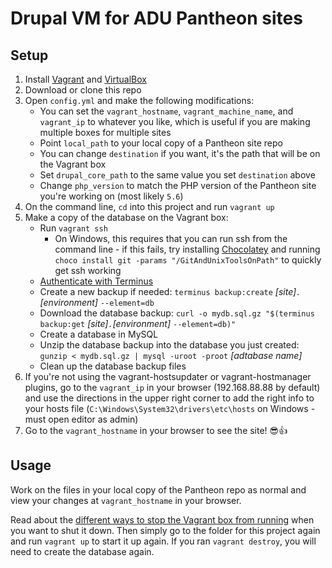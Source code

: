# Drupal VM for ADU Pantheon sites

## Setup

1. Install [Vagrant](https://www.vagrantup.com/downloads.html) and [VirtualBox](https://www.virtualbox.org/wiki/Downloads)
1. Download or clone this repo
1. Open `config.yml` and make the following modifications:
    * You can set the `vagrant_hostname`, `vagrant_machine_name`, and `vagrant_ip` to whatever you like, which is useful if you are making multiple boxes for multiple sites
    * Point `local_path` to your local copy of a Pantheon site repo
    * You can change `destination` if you want, it's the path that will be on the Vagrant box
    * Set `drupal_core_path` to the same value you set `destination` above
    * Change `php_version` to match the PHP version of the Pantheon site you're working on (most likely `5.6`)
1. On the command line, `cd` into this project and run `vagrant up`
1. Make a copy of the database on the Vagrant box:
    * Run `vagrant ssh`
        * On Windows, this requires that you can run ssh from the command line - if this fails, try installing [Chocolatey](https://chocolatey.org/) and running `choco install git -params "/GitAndUnixToolsOnPath"` to quickly get ssh working
    * [Authenticate with Terminus](https://pantheon.io/docs/terminus/install/#authenticate)
    * Create a new backup if needed: `terminus backup:create` _[site]`.`[environment]_ `--element=db`
    * Download the database backup: `curl -o mydb.sql.gz "$(terminus backup:get` _[site]`.`[environment]_ `--element=db)"`
    * Create a database in MySQL
    * Unzip the database backup into the database you just created: `gunzip < mydb.sql.gz | mysql -uroot -proot` _[adtabase name]_
    * Clean up the database backup files
1. If you're not using the vagrant-hostsupdater or vagrant-hostmanager plugins, go to the `vagrant_ip` in your browser (192.168.88.88 by default) and use the directions in the upper right corner to add the right info to your hosts file (`C:\Windows\System32\drivers\etc\hosts` on Windows - must open editor as admin)
1. Go to the `vagrant_hostname` in your browser to see the site! :sunglasses::+1:

## Usage

Work on the files in your local copy of the Pantheon repo as normal and view your changes at `vagrant_hostname` in your browser. 

Read about the [different ways to stop the Vagrant box from running](https://www.vagrantup.com/intro/getting-started/teardown.html) when you want to shut it down. Then simply go to the folder for this project again and run `vagrant up` to start it up again. If you ran `vagrant destroy`, you will need to create the database again.
